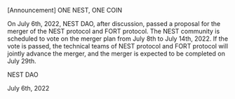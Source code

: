 [Announcement] ONE NEST, ONE COIN

On July 6th, 2022, NEST DAO, after discussion, passed a proposal for the merger of the NEST protocol and FORT protocol. The NEST community is scheduled to vote on the merger plan from July 8th to July 14th, 2022. If the vote is passed, the technical teams of NEST protocol and FORT protocol will jointly advance the merger, and the merger is expected to be completed on July 29th.


NEST DAO

July 6th, 2022
